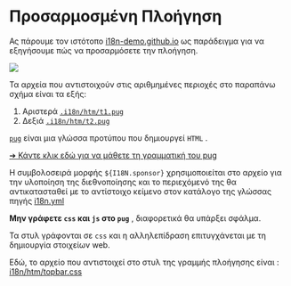 # Προσαρμοσμένη Πλοήγηση

Ας πάρουμε τον ιστότοπο [i18n-demo.github.io](//i18n-demo.github.io) ως παράδειγμα για να εξηγήσουμε πώς να προσαρμόσετε την πλοήγηση.

![](https://p.3ti.site/1731036697.avif)

Τα αρχεία που αντιστοιχούν στις αριθμημένες περιοχές στο παραπάνω σχήμα είναι τα εξής:

1. Αριστερά [`.i18n/htm/t1.pug`](https://github.com/i18n-site/demo.i18n.site/blob/main/.i18n/htm/t1.pug)
2. Δεξιά [`.i18n/htm/t2.pug`](https://github.com/i18n-site/demo.i18n.site/blob/main/.i18n/htm/t2.pug)

[`pug`](https://pugjs.org) είναι μια γλώσσα προτύπου που δημιουργεί `HTML` .

[➔ Κάντε κλικ εδώ για να μάθετε τη γραμματική του pug](https://pugjs.org)

Η συμβολοσειρά μορφής `${I18N.sponsor}` χρησιμοποιείται στο αρχείο για την υλοποίηση της διεθνοποίησης και το περιεχόμενό της θα αντικατασταθεί με το αντίστοιχο κείμενο στον κατάλογο της γλώσσας πηγής [i18n.yml](https://github.com/i18n-site/demo.i18n.site/blob/main/en/i18n.yml)

**Μην γράφετε `css` και `js` στο `pug`** , διαφορετικά θα υπάρξει σφάλμα.

Τα στυλ γράφονται σε `css` και η αλληλεπίδραση επιτυγχάνεται με τη δημιουργία στοιχείων web.

Εδώ, το αρχείο που αντιστοιχεί στο στυλ της γραμμής πλοήγησης είναι : [i18n/htm/topbar.css](https://github.com/i18n-site/demo.i18n.site/blob/main/.i18n/htm/topbar.css)